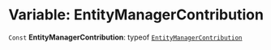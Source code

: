 # Variable: EntityManagerContribution

`Const` **EntityManagerContribution**: typeof [`EntityManagerContribution`](/auto-docs/core/variables/EntityManagerContribution-1.md)
